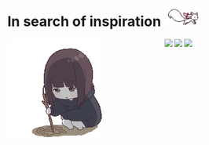 <body>
  <h1 align="left">In search of inspiration <img src="https://raw.githubusercontent.com/Palvenok/Palvenok/refs/heads/main/Assets/kyubey.gif" height="40" /></h1>
  <div align="center">
    <img src="https://raw.githubusercontent.com/Palvenok/Palvenok/refs/heads/main/Assets/sad-cute.gif" align="left">
  </div>
  <p align="center">
    <a href="https://www.youtube.com/@palvenok"><img src="https://img.shields.io/badge/youtube%20-%23FF0000?&style=for-the-badge&logo=youtube&logoColor=white" /></a>
    <a href="https://daftmixo.itch.io/"><img src="https://img.shields.io/badge/itch.io%20-%23FA5C5C?&style=for-the-badge&logo=itch.io&logoColor=white" /></a>
    <a href="https://t.me/DaftMixo"><img src="https://img.shields.io/badge/telegram%20-%231C93E3?&style=for-the-badge&logo=telegram&logoColor=white" /></a><br>
    <!--<img src="https://raw.githubusercontent.com/Palvenok/Palvenok/refs/heads/main/Assets/anime-dance.gif" align="center"> -->
  </p>
</body>
